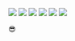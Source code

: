 ![](https://www.boredpanda.com/blog/wp-content/uploads/2022/04/Meet-Jinx-the-strangely-adorable-cat-with-big-eyes-who-became-mayor-for-a-day-62690a2b3a69d__700.jpg)
![](https://www.boredpanda.com/blog/wp-content/uploads/2022/04/272012334_3718164284975133_931792200535747066_n-62672782ed1ad__700.jpg)
![](https://i1.sndcdn.com/artworks-ePVAua5ev6E58Mwd-6SapLA-t500x500.jpg)
![](https://pbs.twimg.com/media/FJh_qFlVgAMOxxW.jpg:large)
![](https://pbs.twimg.com/media/E_WdamWUcAAzSl6.jpg)
![](https://c.tenor.com/-hRODSwuox4AAAAd/jinx-bigfoot-jinx.gif)

:sunglasses:
